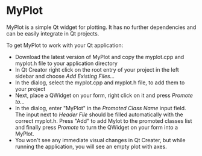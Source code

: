 # MyPlot

MyPlot is a simple Qt widget for plotting. It has no further dependencies and can be easily integrate in Qt projects. 

To get MyPlot to work with your Qt application:

- Download the latest version of MyPlot and copy the myplot.cpp and myplot.h file to your application directory
- In Qt Creator right click on the root entry of your project in the left sidebar and choose *Add Existing Files...*
- In the dialog, select the myplot.cpp and myplot.h file, to add them to your project
- Next, place a QWidget on your form, right click on it and press *Promote to...*
- In the dialog, enter "MyPlot" in the *Promoted Class Name* input field. The input next to *Header File* should be filled automatically with the correct myplot.h. Press "Add" to add Mylot to the promoted classes list and finally press *Promote* to turn the QWidget on your form into a MyPlot.
- You won't see any immediate visual changes in Qt Creater, but while running the application, you will see an empty plot with axes.
